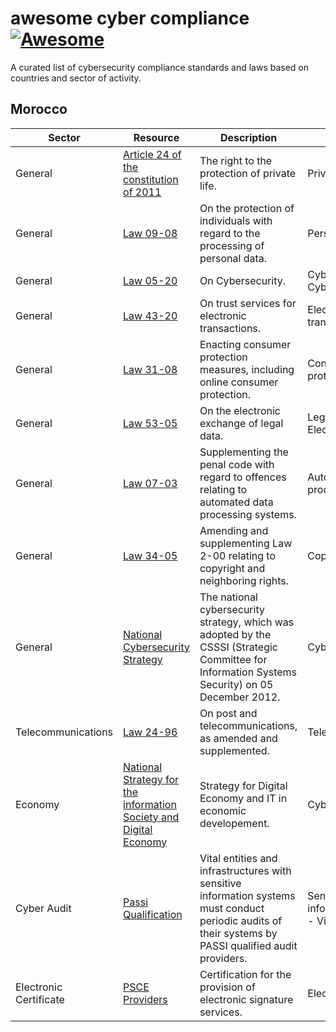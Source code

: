 # awesome cyber compliance [![Awesome](https://awesome.re/badge.svg)](https://awesome.re)
A curated list of cybersecurity compliance standards and laws based on countries and sector of activity.

## Morocco
| Sector  | Resource  | Description|Keywords|
| ------------ | ------------ |---|---|
|General|[Article 24 of the constitution of 2011](https://www.constituteproject.org/constitution/Morocco_2011?lang=en#s124 "Article 24 of the constitution of 2011")| The right to the protection of private life.|Privacy|
|General|[Law 09-08](https://www.dgssi.gov.ma/fr/content/loi-09-08-relative-la-protection-des-personnes-physiques-l-egard-du-traitement-des-donnees-caractere-personnel.html "Loi 09-08") |On the protection of individuals with regard to the processing of personal data.|Personal Data|
|General|[Law 05-20](https://www.dgssi.gov.ma/fr/content/loi-ndeg-0520-relative-la-cybersecurite.html "Law 05-20") |On Cybersecurity.|Cybersecurity - Cyber resiliance|
|General|[Law 43-20](https://www.dgssi.gov.ma/fr/content/loi-ndeg43-20-relative-aux-services-de-confiance-pour-les-transactions-electroniques.html "Law 43-20")|On trust services for electronic transactions.|Electronic transactions|
|General|[Law 31-08](https://www.dgssi.gov.ma/fr/content/loi-ndeg31-08-edictant-des-mesures-de-protection-du-consommateur-y-compris-la-protection-du-consommateur-en-ligne.html "Law 31-08")|Enacting consumer protection measures, including online consumer protection.|Consumer protection|
|General|[Law 53-05](https://www.dgssi.gov.ma/fr/content/loi-53-05-relative-l-echange-electronique-de-donnees-juridiques.html "Law 53-05")|On the electronic exchange of legal data.|Legal Data - Electronic exchange|
|General|[Law 07-03](https://www.dgssi.gov.ma/fr/content/loi-07-03-completant-le-code-penal-en-ce-qui-concerne-les-infractions-relatives-aux-systemes-de-traitement-automatise-des-donnees.html "Law 07-03")|Supplementing the penal code with regard to offences relating to automated data processing systems.|Automated data processing|
|General|[Law 34-05](https://agip.com/UploadFiles/Laws/Morocco%20law_en.pdf "Law 34-05")|Amending and supplementing Law 2-00 relating to copyright and neighboring rights.|Copyright|
|General|[National Cybersecurity Strategy](https://www.dgssi.gov.ma/fr/strategie-nationale-en-matiere-de-cybersecurite.html "National Strategie On Cybersecurity")|The national cybersecurity strategy, which was adopted by the CSSSI (Strategic Committee for Information Systems Security) on 05 December 2012.|Cyber Strategy|
|Telecommunications|[Law 24-96](https://www.dgssi.gov.ma/fr/content/loi-ndeg24-96-consolidee-relative-la-poste-et-aux-telecommunications-telle-qu-elle-ete-modifiee-et-completee.html "Law 24-96")|On post and telecommunications, as amended and supplemented.|Telecommunications|
|Economy|[National Strategy for the information Society and Digital Economy](http://www.egov.ma/sites/default/files/Maroc%20Numeric%202013.pdf "National Strategy for the Information Information Society and Digital Economy")|Strategy for Digital Economy and IT in economic developement.| Cyber Strategy|
|Cyber Audit|[Passi Qualification](https://www.dgssi.gov.ma/fr/prestataires-d-audit-de-la-securite-des-systemes-d-information-qualifies.html "Qualification Passi")|Vital entities and infrastructures with sensitive information systems must conduct periodic audits of their systems by PASSI qualified audit providers.|Sensitive information system - Vital entities|
|Electronic Certificate|[PSCE Providers](https://www.dgssi.gov.ma/fr/prestataires-de-service-de-certification-electronique-psce-agrees.html "Prestataires PSCE")| Certification for the provision of electronic signature services.|Electronic signature|
